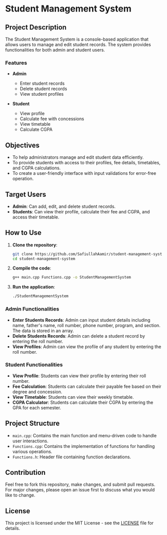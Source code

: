 # Student Management System

## Project Description

The Student Management System is a console-based application that allows users to manage and edit student records. The system provides functionalities for both admin and student users. 

### Features

- **Admin**
  - Enter student records
  - Delete student records
  - View student profiles

- **Student**
  - View profile
  - Calculate fee with concessions
  - View timetable
  - Calculate CGPA

## Objectives

- To help administrators manage and edit student data efficiently.
- To provide students with access to their profiles, fee details, timetables, and CGPA calculations.
- To create a user-friendly interface with input validations for error-free operation.

## Target Users

- **Admin**: Can add, edit, and delete student records.
- **Students**: Can view their profile, calculate their fee and CGPA, and access their timetable.

## How to Use

1. **Clone the repository**:
    ```sh
    git clone https://github.com/SafiullahAamir/student-management-system.git
    cd student-management-system
    ```

2. **Compile the code**:
    ```sh
    g++ main.cpp Functions.cpp -o StudentManagementSystem
    ```

3. **Run the application**:
    ```sh
    ./StudentManagementSystem
    ```

### Admin Functionalities

- **Enter Students Records**: Admin can input student details including name, father's name, roll number, phone number, program, and section. The data is stored in an array.
- **Delete Students Records**: Admin can delete a student record by entering the roll number.
- **View Profiles**: Admin can view the profile of any student by entering the roll number.

### Student Functionalities

- **View Profile**: Students can view their profile by entering their roll number.
- **Fee Calculation**: Students can calculate their payable fee based on their degree and concession.
- **View Timetable**: Students can view their weekly timetable.
- **CGPA Calculator**: Students can calculate their CGPA by entering the GPA for each semester.

## Project Structure

- `main.cpp`: Contains the main function and menu-driven code to handle user interactions.
- `Functions.cpp`: Contains the implementation of functions for handling various operations.
- `Functions.h`: Header file containing function declarations.

## Contribution

Feel free to fork this repository, make changes, and submit pull requests. For major changes, please open an issue first to discuss what you would like to change.

## License

This project is licensed under the MIT License - see the [LICENSE](LICENSE) file for details.
